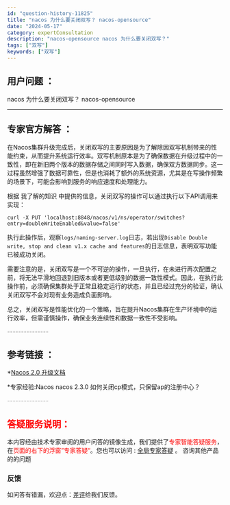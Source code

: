 ```yaml
---
id: "question-history-11825"
title: "nacos 为什么要关闭双写？ nacos-opensource"
date: "2024-05-17"
category: expertConsultation
description: "nacos-opensource nacos 为什么要关闭双写？"
tags: ["双写"]
keywords: ["双写"]
---
```


## 用户问题 ： 
 nacos 为什么要关闭双写？ nacos-opensource 

---------------
## 专家官方解答 ：

在Nacos集群升级完成后，关闭双写的主要原因是为了解除因双写机制带来的性能约束，从而提升系统运行效率。双写机制原本是为了确保数据在升级过程中的一致性，即在新旧两个版本的数据存储之间同时写入数据，确保双方数据同步。这一过程虽然增强了数据可靠性，但是也消耗了额外的系统资源，尤其是在写操作频繁的场景下，可能会影响到服务的响应速度和处理能力。

根据 我了解的知识 中提供的信息，关闭双写的操作可以通过执行以下API调用来实现：

```shell
curl -X PUT 'localhost:8848/nacos/v1/ns/operator/switches?entry=doubleWriteEnabled&value=false'
```

执行此操作后，观察`logs/naming-server.log`日志，若出现`Disable Double write, stop and clean v1.x cache and features`的日志信息，表明双写功能已被成功关闭。

需要注意的是，关闭双写是一个不可逆的操作，一旦执行，在未进行再次配置之前，将无法平滑地回退到旧版本或者更低级别的数据一致性模式。因此，在执行此操作前，必须确保集群处于正常且稳定运行的状态，并且已经过充分的验证，确认关闭双写不会对现有业务造成负面影响。

总之，关闭双写是性能优化的一个策略，旨在提升Nacos集群在生产环境中的运行效率，但需谨慎操作，确保业务连续性和数据一致性不受影响。


<font color="#949494">---------------</font> 


## 参考链接 ：

*[Nacos 2.0 升级文档](https://nacos.io/docs/latest/upgrading/200-upgrading)
 
 *专家经验:Nacos nacos 2.3.0 如何关闭cp模式，只保留ap的注册中心？ 


 <font color="#949494">---------------</font> 
 


## <font color="#FF0000">答疑服务说明：</font> 

本内容经由技术专家审阅的用户问答的镜像生成，我们提供了<font color="#FF0000">专家智能答疑服务</font>，在<font color="#FF0000">页面的右下的浮窗”专家答疑“</font>。您也可以访问 : [全局专家答疑](https://opensource.alibaba.com/chatBot) 。 咨询其他产品的的问题

### 反馈
如问答有错漏，欢迎点：[差评](https://ai.nacos.io/user/feedbackByEnhancerGradePOJOID?enhancerGradePOJOId=13812)给我们反馈。
